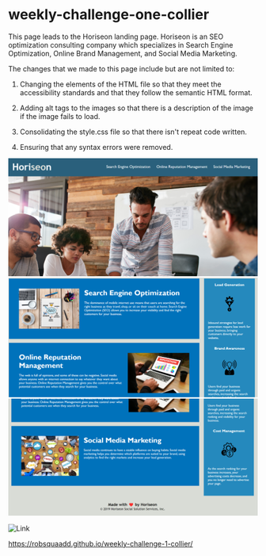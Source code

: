 # weekly-challenge-one-collier

This page leads to the Horiseon landing page. Horiseon is an SEO optimization consulting company which specializes in Search Engine Optimization, Online Brand Management, and Social Media Marketing.

The changes that we made to this page include but are not limited to:

1. Changing the elements of the HTML file so that they meet the accessibility standards and that they follow the semantic HTML format.

2. Adding alt tags to the images so that there is a description of the image if the image fails to load.

3. Consolidating the style.css file so that there isn't repeat code written.

4. Ensuring that any syntax errors were removed.

![Screenshot-1](./assets/images/Horiseon-Screenshot-1.png)
![Screenshot-2](./assets/images/Horiseon-Screenshot-2.png)
![Screenshot-3](./assets/images/Horiseon-Screenshot-3.png)

![Link](https://robsquaadd.github.io/weekly-challenge-1-collier/)

https://robsquaadd.github.io/weekly-challenge-1-collier/
